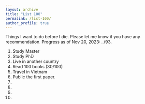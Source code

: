 ```yaml
---
layout: archive
title: "List 100"
permalink: /list-100/
author_profile: true
---
```


Things I want to do before I die. Please let me know if you have any recommendation.
Progress as of Nov 20, 2023: ../93.

1. Study Master  
2. Study PhD  
3. Live in another country  
4. Read 100 books (30/100)   
5. Travel in Vietnam 
6. Public the first paper. 
7.  
8.  
9.  
10.  
